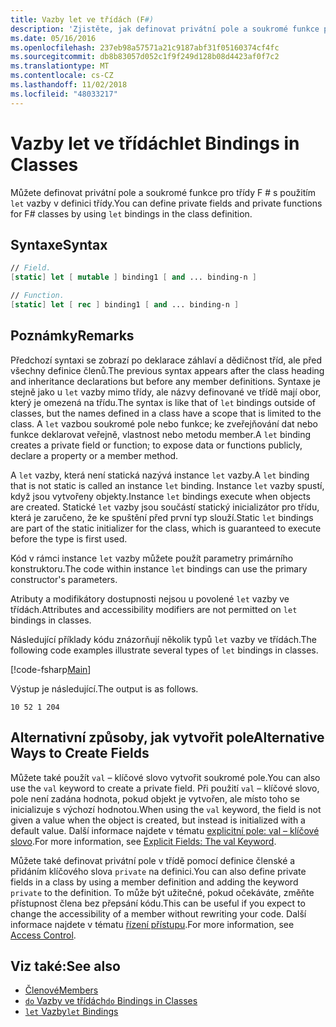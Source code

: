```yaml
---
title: Vazby let ve třídách (F#)
description: 'Zjistěte, jak definovat privátní pole a soukromé funkce pro třídy F # s použitím "let" vazby v definici třídy.'
ms.date: 05/16/2016
ms.openlocfilehash: 237eb98a57571a21c9187abf31f05160374cf4fc
ms.sourcegitcommit: db8b83057d052c1f9f249d128b08d4423af0f7c2
ms.translationtype: MT
ms.contentlocale: cs-CZ
ms.lasthandoff: 11/02/2018
ms.locfileid: "48033217"
---
```

# <a name="let-bindings-in-classes"></a><span data-ttu-id="d806c-103">Vazby let ve třídách</span><span class="sxs-lookup"><span data-stu-id="d806c-103">let Bindings in Classes</span></span>

<span data-ttu-id="d806c-104">Můžete definovat privátní pole a soukromé funkce pro třídy F # s použitím `let` vazby v definici třídy.</span><span class="sxs-lookup"><span data-stu-id="d806c-104">You can define private fields and private functions for F# classes by using `let` bindings in the class definition.</span></span>

## <a name="syntax"></a><span data-ttu-id="d806c-105">Syntaxe</span><span class="sxs-lookup"><span data-stu-id="d806c-105">Syntax</span></span>

```fsharp
// Field.
[static] let [ mutable ] binding1 [ and ... binding-n ]

// Function.
[static] let [ rec ] binding1 [ and ... binding-n ]
```

## <a name="remarks"></a><span data-ttu-id="d806c-106">Poznámky</span><span class="sxs-lookup"><span data-stu-id="d806c-106">Remarks</span></span>

<span data-ttu-id="d806c-107">Předchozí syntaxi se zobrazí po deklarace záhlaví a dědičnost tříd, ale před všechny definice členů.</span><span class="sxs-lookup"><span data-stu-id="d806c-107">The previous syntax appears after the class heading and inheritance declarations but before any member definitions.</span></span> <span data-ttu-id="d806c-108">Syntaxe je stejně jako u `let` vazby mimo třídy, ale názvy definované ve třídě mají obor, který je omezená na třídu.</span><span class="sxs-lookup"><span data-stu-id="d806c-108">The syntax is like that of `let` bindings outside of classes, but the names defined in a class have a scope that is limited to the class.</span></span> <span data-ttu-id="d806c-109">A `let` vazbou soukromé pole nebo funkce; ke zveřejňování dat nebo funkce deklarovat veřejně, vlastnost nebo metodu member.</span><span class="sxs-lookup"><span data-stu-id="d806c-109">A `let` binding creates a private field or function; to expose data or functions publicly, declare a property or a member method.</span></span>

<span data-ttu-id="d806c-110">A `let` vazby, která není statická nazývá instance `let` vazby.</span><span class="sxs-lookup"><span data-stu-id="d806c-110">A `let` binding that is not static is called an instance `let` binding.</span></span> <span data-ttu-id="d806c-111">Instance `let` vazby spustí, když jsou vytvořeny objekty.</span><span class="sxs-lookup"><span data-stu-id="d806c-111">Instance `let` bindings execute when objects are created.</span></span> <span data-ttu-id="d806c-112">Statické `let` vazby jsou součástí statický inicializátor pro třídu, která je zaručeno, že ke spuštění před první typ slouží.</span><span class="sxs-lookup"><span data-stu-id="d806c-112">Static `let` bindings are part of the static initializer for the class, which is guaranteed to execute before the type is first used.</span></span>

<span data-ttu-id="d806c-113">Kód v rámci instance `let` vazby můžete použít parametry primárního konstruktoru.</span><span class="sxs-lookup"><span data-stu-id="d806c-113">The code within instance `let` bindings can use the primary constructor's parameters.</span></span>

<span data-ttu-id="d806c-114">Atributy a modifikátory dostupnosti nejsou u povolené `let` vazby ve třídách.</span><span class="sxs-lookup"><span data-stu-id="d806c-114">Attributes and accessibility modifiers are not permitted on `let` bindings in classes.</span></span>

<span data-ttu-id="d806c-115">Následující příklady kódu znázorňují několik typů `let` vazby ve třídách.</span><span class="sxs-lookup"><span data-stu-id="d806c-115">The following code examples illustrate several types of `let` bindings in classes.</span></span>

[!code-fsharp[Main](../../../../samples/snippets/fsharp/lang-ref-1/snippet3001.fs)]

<span data-ttu-id="d806c-116">Výstup je následující.</span><span class="sxs-lookup"><span data-stu-id="d806c-116">The output is as follows.</span></span>

```
10 52 1 204
```

## <a name="alternative-ways-to-create-fields"></a><span data-ttu-id="d806c-117">Alternativní způsoby, jak vytvořit pole</span><span class="sxs-lookup"><span data-stu-id="d806c-117">Alternative Ways to Create Fields</span></span>

<span data-ttu-id="d806c-118">Můžete také použít `val` – klíčové slovo vytvořit soukromé pole.</span><span class="sxs-lookup"><span data-stu-id="d806c-118">You can also use the `val` keyword to create a private field.</span></span> <span data-ttu-id="d806c-119">Při použití `val` – klíčové slovo, pole není zadána hodnota, pokud objekt je vytvořen, ale místo toho se inicializuje s výchozí hodnotou.</span><span class="sxs-lookup"><span data-stu-id="d806c-119">When using the `val` keyword, the field is not given a value when the object is created, but instead is initialized with a default value.</span></span> <span data-ttu-id="d806c-120">Další informace najdete v tématu [explicitní pole: val – klíčové slovo](explicit-fields-the-val-keyword.md).</span><span class="sxs-lookup"><span data-stu-id="d806c-120">For more information, see [Explicit Fields: The val Keyword](explicit-fields-the-val-keyword.md).</span></span>

<span data-ttu-id="d806c-121">Můžete také definovat privátní pole v třídě pomocí definice členské a přidáním klíčového slova `private` na definici.</span><span class="sxs-lookup"><span data-stu-id="d806c-121">You can also define private fields in a class by using a member definition and adding the keyword `private` to the definition.</span></span> <span data-ttu-id="d806c-122">To může být užitečné, pokud očekáváte, změňte přístupnost člena bez přepsání kódu.</span><span class="sxs-lookup"><span data-stu-id="d806c-122">This can be useful if you expect to change the accessibility of a member without rewriting your code.</span></span> <span data-ttu-id="d806c-123">Další informace najdete v tématu [řízení přístupu](../access-control.md).</span><span class="sxs-lookup"><span data-stu-id="d806c-123">For more information, see [Access Control](../access-control.md).</span></span>

## <a name="see-also"></a><span data-ttu-id="d806c-124">Viz také:</span><span class="sxs-lookup"><span data-stu-id="d806c-124">See also</span></span>

- [<span data-ttu-id="d806c-125">Členové</span><span class="sxs-lookup"><span data-stu-id="d806c-125">Members</span></span>](index.md)
- [<span data-ttu-id="d806c-126">`do` Vazby ve třídách</span><span class="sxs-lookup"><span data-stu-id="d806c-126">`do` Bindings in Classes</span></span>](do-bindings-in-classes.md)
- [<span data-ttu-id="d806c-127">`let` Vazby</span><span class="sxs-lookup"><span data-stu-id="d806c-127">`let` Bindings</span></span>](../functions/let-bindings.md)
